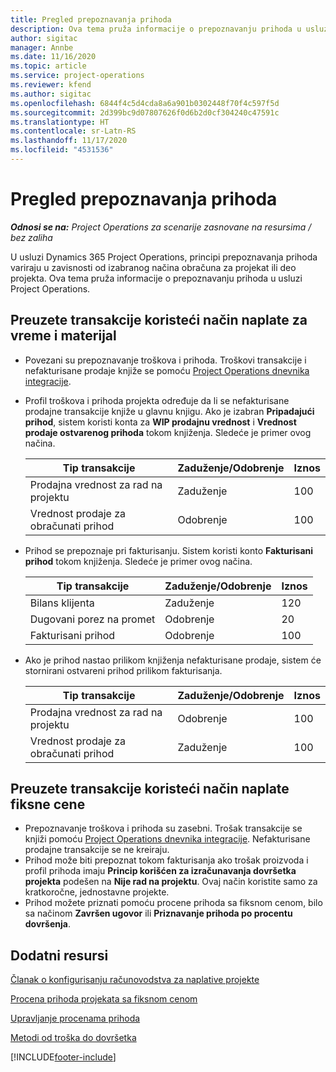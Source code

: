 ```yaml
---
title: Pregled prepoznavanja prihoda
description: Ova tema pruža informacije o prepoznavanju prihoda u usluzi Project Operations.
author: sigitac
manager: Annbe
ms.date: 11/16/2020
ms.topic: article
ms.service: project-operations
ms.reviewer: kfend
ms.author: sigitac
ms.openlocfilehash: 6844f4c5d4cda8a6a901b0302448f70f4c597f5d
ms.sourcegitcommit: 2d399bc9d07807626f0d6b2d0cf304240c47591c
ms.translationtype: HT
ms.contentlocale: sr-Latn-RS
ms.lasthandoff: 11/17/2020
ms.locfileid: "4531536"
---
```

# <a name="revenue-recognition-overview"></a>Pregled prepoznavanja prihoda

_**Odnosi se na:** Project Operations za scenarije zasnovane na resursima / bez zaliha_

U usluzi Dynamics 365 Project Operations, principi prepoznavanja prihoda variraju u zavisnosti od izabranog načina obračuna za projekat ili deo projekta. Ova tema pruža informacije o prepoznavanju prihoda u usluzi Project Operations.

## <a name="transactions-accounted-using-time-and-material-billing-method"></a>Preuzete transakcije koristeći način naplate za vreme i materijal

- Povezani su prepoznavanje troškova i prihoda. Troškovi transakcije i nefakturisane prodaje knjiže se pomoću [Project Operations dnevnika integracije](../project-accounting/project-operations-integration-journal.md).
- Profil troškova i prihoda projekta određuje da li se nefakturisane prodajne transakcije knjiže u glavnu knjigu. Ako je izabran **Pripadajući prihod**, sistem koristi konta za **WIP prodajnu vrednost** i **Vrednost prodaje ostvarenog prihoda** tokom knjiženja. Sledeće je primer ovog načina.  

  | Tip transakcije | Zaduženje/Odobrenje | Iznos |
  | --- | --- | --- |
  | Prodajna vrednost za rad na projektu | Zaduženje | 100 |
  | Vrednost prodaje za obračunati prihod | Odobrenje | 100 |

- Prihod se prepoznaje pri fakturisanju. Sistem koristi konto **Fakturisani prihod** tokom knjiženja. Sledeće je primer ovog načina.  

  | Tip transakcije | Zaduženje/Odobrenje | Iznos |
  | --- | --- | --- |
  | Bilans klijenta | Zaduženje | 120 |
  | Dugovani porez na promet | Odobrenje | 20 |
  | Fakturisani prihod | Odobrenje | 100 |

- Ako je prihod nastao prilikom knjiženja nefakturisane prodaje, sistem će stornirani ostvareni prihod prilikom fakturisanja.

  | Tip transakcije | Zaduženje/Odobrenje | Iznos |
  | --- | --- | --- |
  | Prodajna vrednost za rad na projektu | Odobrenje | 100 |
  | Vrednost prodaje za obračunati prihod | Zaduženje | 100 |

## <a name="transactions-accounted-using-the-fixed-price-billing-method"></a>Preuzete transakcije koristeći način naplate fiksne cene

- Prepoznavanje troškova i prihoda su zasebni. Trošak transakcije se knjiži pomoću [Project Operations dnevnika integracije](../project-accounting/project-operations-integration-journal.md). Nefakturisane prodajne transakcije se ne kreiraju.
- Prihod može biti prepoznat tokom fakturisanja ako trošak proizvoda i profil prihoda imaju **Princip korišćen za izračunavanja dovršetka projekta** podešen na **Nije rad na projektu**. Ovaj način koristite samo za kratkoročne, jednostavne projekte.
- Prihod možete priznati pomoću procene prihoda sa fiksnom cenom, bilo sa načinom **Završen ugovor** ili **Priznavanje prihoda po procentu dovršenja**.

## <a name="additional-resources"></a>Dodatni resursi
[Članak o konfigurisanju računovodstva za naplative projekte](../project-accounting/configure-accounting-billable-projects.md)

[Procena prihoda projekata sa fiksnom cenom](rev-rec-percentage-completion-method.md)

[Upravljanje procenama prihoda](rev-rec-completed-contract-method.md)

[Metodi od troška do dovršetka](cost-complete-methods.md)


[!INCLUDE[footer-include](../includes/footer-banner.md)]